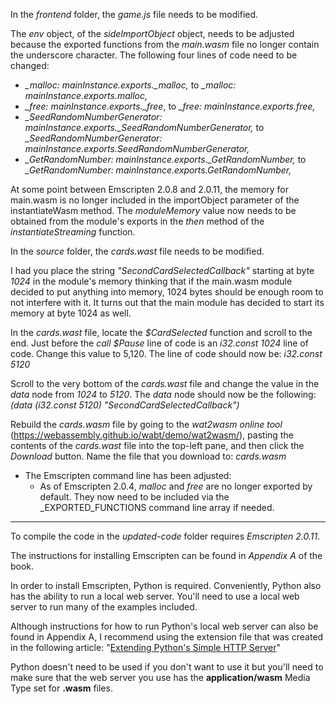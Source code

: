 In the _frontend_ folder, the _game.js_ file needs to be modified.

  The _env_ object, of the _sideImportObject_ object, needs to be adjusted because the exported functions from the _main.wasm_ file no longer contain the underscore character. The following four lines of code need to be changed:
  - _\_malloc: mainInstance.exports.\_malloc,_ to _\_malloc: mainInstance.exports.malloc,_
  - _\_free: mainInstance.exports.\_free_, to _\_free: mainInstance.exports.free,_
  - _\_SeedRandomNumberGenerator: mainInstance.exports.\_SeedRandomNumberGenerator,_ to _\_SeedRandomNumberGenerator: mainInstance.exports.SeedRandomNumberGenerator,_
  - _\_GetRandomNumber: mainInstance.exports.\_GetRandomNumber,_ to _\_GetRandomNumber: mainInstance.exports.GetRandomNumber,_

  At some point between Emscripten 2.0.8 and 2.0.11, the memory for main.wasm is no longer included in the importObject parameter of the instantiateWasm method. The _moduleMemory_ value now needs to be obtained from the module's exports in the _then_ method of the _instantiateStreaming_ function.


In the _source_ folder, the _cards.wast_ file needs to be modified.

I had you place the string _"SecondCardSelectedCallback"_ starting at byte _1024_ in the module's memory thinking that if the main.wasm module decided to put anything into memory, 1024 bytes should be enough room to not interfere with it. It turns out that the main module has decided to start its memory at byte 1024 as well.

In the _cards.wast_ file, locate the _$CardSelected_ function and scroll to the end. Just before the _call $Pause_ line of code is an _i32.const 1024_ line of code. Change this value to 5,120. The line of code should now be: _i32.const 5120_

Scroll to the very bottom of the _cards.wast_ file and change the value in the _data_ node from _1024_ to _5120_. The _data_ node should now be the following: _(data (i32.const 5120) "SecondCardSelectedCallback")_

Rebuild the _cards.wasm_ file by going to the _wat2wasm online tool_ (https://webassembly.github.io/wabt/demo/wat2wasm/), pasting the contents of the _cards.wast_ file into the top-left pane, and then click the _Download_ button. Name the file that you download to: _cards.wasm_  


- The Emscripten command line has been adjusted:
  - As of Emscripten 2.0.4, _malloc_ and _free_ are no longer exported by default. They now need to be included via the _EXPORTED\_FUNCTIONS command line array if needed.

---

To compile the code in the _updated-code_ folder requires _Emscripten 2.0.11_.

The instructions for installing Emscripten can be found in _Appendix A_ of the book.


In order to install Emscripten, Python is required. Conveniently, Python also has the ability to run a local web server. You'll need to use a local web server to run many of the examples included. 

Although instructions for how to run Python's local web server can also be found in Appendix A, I recommend using the extension file that was created in the following article: "[Extending Python's Simple HTTP Server](https://cggallant.blogspot.com/2020/07/extending-pythons-simple-http-server.html)"


Python doesn't need to be used if you don't want to use it but you'll need to make sure that the web server you use has the **application/wasm** Media Type set for **.wasm** files.
